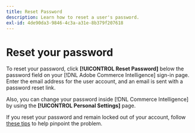 ```yaml
---
title: Reset Password
description: Learn how to reset a user's password.
exl-id: 4de90da3-9846-4c3a-a31e-8b379f207618
---
```

# Reset your password

To reset your password, click **[!UICONTROL Reset Password]** below the password field on your [!DNL Adobe Commerce Intelligence] sign-in page. Enter the email address for the user account, and an email is sent with a password reset link.

Also, you can change your password inside [!DNL Commerce Intelligence] by using the **[!UICONTROL Personal Settings]** page.

If you reset your password and remain locked out of your account, follow [these tips](https://experienceleague.adobe.com/docs/commerce-knowledge-base/kb/troubleshooting/miscellaneous/troubleshooting-mbi-account-lockout.html?lang=en) to help pinpoint the problem.
